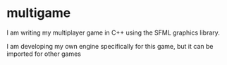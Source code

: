 # multigame
I am writing my multiplayer game in C++ using the SFML graphics library.

I am developing my own engine specifically for this game, but it can be imported for other games
